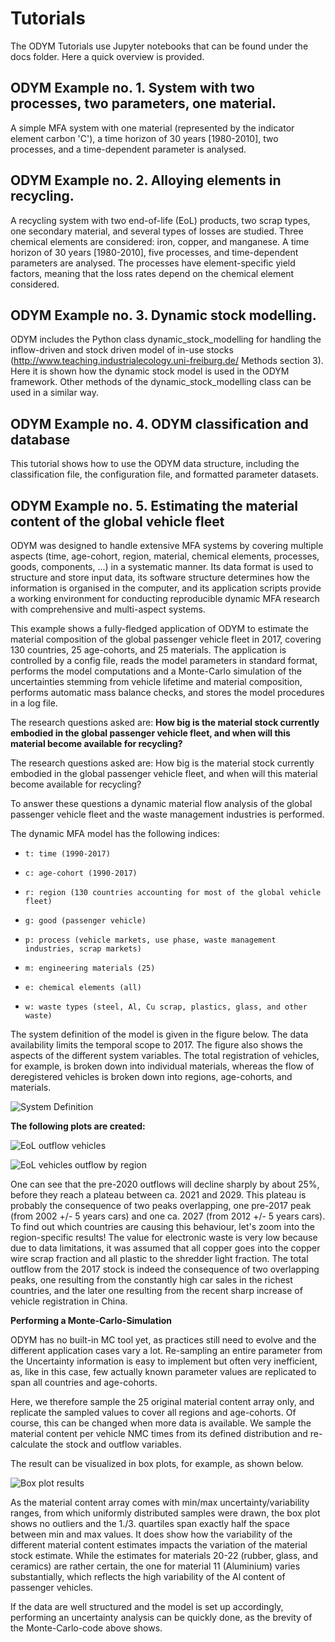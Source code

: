 # Tutorials

The ODYM Tutorials use Jupyter notebooks that can be found under the docs folder. Here a quick overview is provided.

## ODYM Example no. 1. System with two processes, two parameters, one material.

A simple MFA system with one material (represented by the indicator element carbon 'C'), a time horizon of 30 years [1980-2010], two processes, and a time-dependent parameter is analysed.

## ODYM Example no. 2. Alloying elements in recycling.

A recycling system with two end-of-life (EoL) products, two scrap types, one secondary material, and several types of losses are studied. Three chemical elements are considered: iron, copper, and manganese. A time horizon of 30 years [1980-2010], five processes, and time-dependent parameters are analysed. The processes have element-specific yield factors, meaning that the loss rates depend on the chemical element considered.

## ODYM Example no. 3. Dynamic stock modelling.

ODYM includes the Python class dynamic_stock_modelling for handling the inflow-driven and stock driven model of in-use stocks (http://www.teaching.industrialecology.uni-freiburg.de/ Methods section 3). Here it is shown how the dynamic stock model is used in the ODYM framework. Other methods of the dynamic_stock_modelling class can be used in a similar way.


## ODYM Example no. 4. ODYM classification and database

This tutorial shows how to use the ODYM data structure, including the classification file, the configuration file, and formatted parameter datasets.

## ODYM Example no. 5. Estimating the material content of the global vehicle fleet

ODYM was designed to handle extensive MFA systems by covering multiple aspects (time, age-cohort, region, material, chemical elements, processes, goods, components, ...) in a systematic manner. Its data format is used to structure and store input data, its software structure determines how the information is organised in the computer, and its application scripts provide a working environment for conducting reproducible dynamic MFA research with comprehensive and multi-aspect systems.

This example shows a fully-fledged application of ODYM to estimate the material composition of the global passenger vehicle fleet in 2017, covering 130 countries, 25 age-cohorts, and 25 materials. The application is controlled by a config file, reads the model parameters in standard format, performs the model computations and a Monte-Carlo simulation of the uncertainties stemming from vehicle lifetime and material composition, performs automatic mass balance checks, and stores the model procedures in a log file.

The research questions asked are: **How big is the material stock currently embodied in the global passenger vehicle fleet, and when will this material become available for recycling?**

The research questions asked are: How big is the material stock currently embodied in the global passenger vehicle fleet, and when will this material become available for recycling?

To answer these questions a dynamic material flow analysis of the global passenger vehicle fleet and the waste management industries is performed.

The dynamic MFA model has the following indices:

*     t: time (1990-2017)
*     c: age-cohort (1990-2017)
*     r: region (130 countries accounting for most of the global vehicle fleet)
*     g: good (passenger vehicle)
*     p: process (vehicle markets, use phase, waste management industries, scrap markets)
*     m: engineering materials (25)
*     e: chemical elements (all)
*     w: waste types (steel, Al, Cu scrap, plastics, glass, and other waste)

The system definition of the model is given in the figure below. The data availability limits the temporal scope to 2017. The figure also shows the aspects of the different system variables. The total registration of vehicles, for example, is broken down into individual materials, whereas the flow of deregistered vehicles is broken down into regions, age-cohorts, and materials.

![System Definition](https://github.com/IndEcol/ODYM/blob/master/docs/Images/ODYM_Tutorial5_SysDef.png)

**The following plots are created:**

![EoL outflow vehicles](https://github.com/IndEcol/ODYM/blob/master/docs/Images/ScrapFlows_2017.png)

![EoL vehicles outflow by region](https://github.com/IndEcol/ODYM/blob/master/docs/Images/ScrapFlows_2017_Top10Regions.png)

One can see that the pre-2020 outflows will decline sharply by about 25%, before they reach a plateau between ca. 2021 and 2029. This plateau is probably the consequence of two peaks overlapping, one pre-2017 peak (from 2002 +/- 5 years cars) and one ca. 2027 (from 2012 +/- 5 years cars). To find out which countries are causing this behaviour, let's zoom into the region-specific results! The value for electronic waste is very low because due to data limitations, it was assumed that all copper goes into the copper wire scrap fraction and all plastic to the shredder light fraction. The total outflow from the 2017 stock is indeed the consequence of two overlapping peaks, one resulting from the constantly high car sales in the richest countries, and the later one resulting from the recent sharp increase of vehicle registration in China.

**Performing a Monte-Carlo-Simulation**

ODYM has no built-in MC tool yet, as practices still need to evolve and the different application cases vary a lot. Re-sampling an entire parameter from the Uncertainty information is easy to implement but often very inefficient, as, like in this case, few actually known parameter values are replicated to span all countries and age-cohorts.

Here, we therefore sample the 25 original material content array only, and replicate the sampled values to cover all regions and age-cohorts. Of course, this can be changed when more data is available. We sample the material content per vehicle NMC times from its defined distribution and re-calculate the stock and outflow variables.

The result can be visualized in box plots, for example, as shown below.


![Box plot results](https://github.com/IndEcol/ODYM/blob/master/docs/Images/BoxPlot_OtherMaterials_2017_Sel.png)

As the material content array comes with min/max uncertainty/variability ranges, from which uniformly distributed samples were drawn, the box plot shows no outliers and the 1./3. quartiles span exactly half the space between min and max values. It does show how the variability of the different material content estimates impacts the variation of the material stock estimate. While the estimates for materials 20-22 (rubber, glass, and ceramics) are rather certain, the one for material 11 (Aluminium) varies substantially, which reflects the high variability of the Al content of passenger vehicles.

If the data are well structured and the model is set up accordingly, performing an uncertainty analysis can be quickly done, as the brevity of the Monte-Carlo-code above shows.

